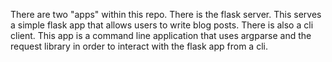 There are two "apps" within this repo. There is the flask server. This serves a simple flask app that allows users to write blog posts. There is also a cli client. This app is a command line application that uses argparse and the request library in order to interact with the flask app from a cli.
